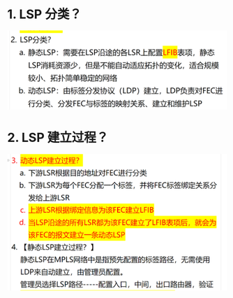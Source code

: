 # 1. LSP 分类？

![alt text](images/面试题---LSP/image.png)

# 2. LSP 建立过程？

![alt text](images/面试题---LSP/image-1.png)
